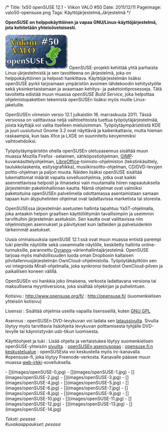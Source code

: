 /*
Title: 1x50 openSUSE 12.1 - Viikon VALO #50
Date: 2011/12/11
Pageimage: valo50-opensuse.png
Tags: Käyttöjärjestelmä,Järjestelmä
*/

**OpenSUSE on helppokäyttöinen ja vapaa GNU/Linux-käyttöjärjestelmä,
jota kehitetään yhteisövetoisesti.**

![](images/valo50-opensuse.png "fig:valo50-opensuse.png") OpenSUSE-projekti
kehittää yhtä parhaista Linux-järjestelmistä ja sen tavoitteena on
järjestelmä, joka on helppokäyttöinen ja helposti hankittava.
Käyttöjärjestelmän lisäksi openSUSE pyrkii tarjoamaan ympäristön avoimen
lähdekoodin kehitystyölle sekä yksinkertaistamaan ja avaamaan kehitys-
ja paketointiprosesseja. Tätä tavoitetta edistää muun muassa *openSUSE
Build Service*, joka helpottaa ohjelmistopakettien tekemistä openSUSEn
lisäksi myös muille Linux-jakeluille.

OpenSUSEn viimeisin versio 12.1 julkaistiin 16. marraskuuta 2011. Tässä
versiossa on valittavissa neljä vaihtoehtoista tuettua
työpöytäjärjestelmää, joista käyttäjä voi valita itselleen mieluisimman.
Työpöytäympäristöistä KDE ja juuri uusiutunut Gnome 3.2 ovat näyttäviä
ja kaikenkattavia, mutta hieman raskaampia, kun taas Xfce ja LXDE on
suunniteltu kevyemmiksi vaihtoehdoiksi.

Työpöytäympäristön ohella openSUSEn oletusasennus sisältää muun muassa
Mozilla Firefox -selaimen, sähköpostiohjelman,
[GIMP](GIMP "wikilink")-kuvankäsittelyohjelman,
[LibreOffice](LibreOffice_Writer "wikilink")-toimisto-ohjelmiston
(tekstinkäsittely, taulukkolaskenta, esitysgrafiikka),
musiikinsoitto-ohjelman, CD/DVD-levyjen poltto-ohjelman ja paljon muuta.
Näiden lisäksi openSUSE sisältää lukemattomat määrät vapaita
sovellusohjelmia, jotka ovat kaikki asennettavissa helposti ja
ilmaiseksi vain muutamalla hiiren napsautuksella järjestelmän
paketinhallinnan kautta. Nämä ohjelmat ovat valmiiksi paketoituina
openSUSEn palvelimella odottamassa asentamistaan samaan tapaan kuin
älypuhelinten ohjelmat ovat ladattavissa marketista tai storesta.

OpenSUSEssa järjestelmän asetusten hallinta tapahtuu YaST-ohjelmalla,
joka antaakin helpon graafisen käyttöliittymän tavallisimpiin ja
useimmin tarvittuihin järjestelmän asetuksiin. Sen kautta ovat
valittavissa niin ohjelmistojen asennukset ja päivitykset kuin
laitteiden ja palveluidenkin tärkeimmät asetukset.

Uusia ominaisuuksia openSUSE 12.1:ssä ovat muun muassa entistä parempi
tuki pienille näytöille sekä useammalle näytölle, keskitetty hallinta
online-tunnuksille, parannettu
[Oyranos](http://www.oyranos.org/)-värienhallintajärjestelmä. OpenSUSE
tarjoaa myös mahdollisuuden luoda oman Dropboxin kaltaisen
pilvitallennusjärjestelmän OwnCloud-ohjelmistolla. Työpöytäkäyttöön sen
voi integroida Mirall-ohjelmalla, joka synkronoi tiedostot
OwnCloud-pilven ja paikallisen koneen välillä.

OpenSUSEn voi hankkia joko ilmaisena, verkosta ladattavana versiona tai
maksullisena myyntiversiona, joka sisältää ohjekirjan ja puhelintuen.

Kotisivu
:   <http://www.opensuse.org/fi/>
:   <http://opensuse.fi/> (suomenkielisen yhteisön kotisivu)

Lisenssi
:   Sisältää ohjelmia useilla vapailla lisensseillä, kuten [GNU GPL](GNU_GPL)

Asennus
:   openSUSEn DVD-levykuvan voi ladata sen
    [lataussivulta](http://software.opensuse.org/121/fi). Sivulta löytyy
    myös tarvittavia lisäohjeita levykuvan polttamisesta tyhjälle
    DVD-levylle tai käynnistyvän usb-tikun luomisesta.

Käyttöohjeet ja tuki
:   Lisää ohjeita ja vertaistukea löytyy suomenkielisen
    openSUSE-yhteisön [sivuilta](http://opensuse.fi/Ohjeet).
:   [openSUSEn
    asennusopas](http://opensuse.fi/Asennusopas_openSUSE_12.1)
:   [opensuse.fi:n keskustelualue](http://opensuse.fi/keskustelu/)
:   openSUSEsta voi keskustella myös irc-kanavalla \#opensuse-fi, joka
    löytyy Freenode-verkosta. Kanavalle pääsee muun muassa
    [web-irkki](http://embed.mibbit.com/?server=irc.freenode.net&channel=%23opensuse-fi)-sovelluksella.

<div class="psgallery" markdown="1">
-   [](images/openSUSE-0.jpg)
-   [](images/openSUSE-1.jpg)
-   [](images/openSUSE-2.jpg)
-   [](images/openSUSE-3.jpg)
-   [](images/openSUSE-4.jpg)
-   [](images/openSUSE-5.jpg)
-   [](images/openSUSE-6.jpg)
-   [](images/openSUSE-7.jpg)
-   [](images/openSUSE-8.jpg)
-   [](images/openSUSE-9.jpg)
-   [](images/openSUSE-10.jpg)
-   [](images/openSUSE-11.jpg)
-   [](images/openSUSE-12.jpg)
-   [](images/openSUSE-13.jpg)
-   [](images/openSUSE-14.jpg)
</div>

*Teksti: pesasa* <br />
*Kuvakaappaukset: pesasa*
